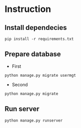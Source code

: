 # Instruction

## Install dependecies

```shell
pip install -r requirements.txt
```

## Prepare database

- First

```shell
python manage.py migrate usermgt
```

- Second

```shell
python manage.py migrate
```

## Run server

```shell
python manage.py runserver
```
